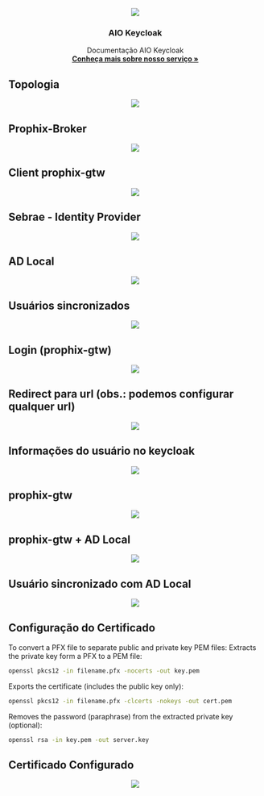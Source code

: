 <p align="center">
  <a href="https://onsac.com/">
    <img src="https://github.com/onsac/prophix/blob/main/Imagens/AIO-KEYCLOAK.png" >
  </a>
</p>

<h3 align="center">AIO Keycloak</h3>

<p align="center">
  Documentação AIO Keycloak
  <br>
  <a href="https://onsac.com/"><strong>Conheça mais sobre nosso serviço »</strong></a>
  </p>
 


## Topologia

<p align="center">
     <img src="https://github.com/onsac/prophix/blob/main/Imagens/1%20-%20Topologia.jpeg" >
</p>

## Prophix-Broker

<p align="center">
     <img src="https://github.com/onsac/prophix/blob/main/Imagens/2%20-%20Prophix-Broker.jpeg" >
</p>

## Client prophix-gtw

<p align="center">
     <img src="https://github.com/onsac/prophix/blob/main/Imagens/3%20-%20Client%20prophix-gtw.jpeg" >
</p>

## Sebrae - Identity Provider

<p align="center">
     <img src="https://github.com/onsac/prophix/blob/main/Imagens/4%20-%20Sebrae%20-%20Identity%20Provider.jpeg" >
</p>

## AD Local

<p align="center">
     <img src="https://github.com/onsac/prophix/blob/main/Imagens/5%20-%20AD%20Local.jpeg" >
</p>

## Usuários sincronizados

<p align="center">
     <img src="https://github.com/onsac/prophix/blob/main/Imagens/6%20-%20Usu%C3%A1rios%20sincronizados.jpeg" >
</p>

## Login (prophix-gtw)

<p align="center">
     <img src="https://github.com/onsac/prophix/blob/main/Imagens/7%20-%20Login%20(prophix-gtw).jpeg" >
</p>

## Redirect para url (obs.: podemos configurar qualquer url)

<p align="center">
     <img src="https://github.com/onsac/prophix/blob/main/Imagens/8%20-%20Redirect%20para%20url%20(obs%20podemos%20configurar%20qualquer%20url).jpeg" >
</p>

##  Informações do usuário no keycloak

<p align="center">
     <img src="https://github.com/onsac/prophix/blob/main/Imagens/9%20-%20Informa%C3%A7%C3%B5es%20do%20usu%C3%A1rio%20no%20keycloak.jpeg" >
</p>

## prophix-gtw

<p align="center">
     <img src="https://github.com/onsac/prophix/blob/main/Imagens/10%20-%20prophix-gtw.jpeg" >
</p>

## prophix-gtw + AD Local

<p align="center">
     <img src="https://github.com/onsac/prophix/blob/main/Imagens/11%20-%20prophix-gtw%20%2B%20AD%20Local.jpeg" >
</p>

## Usuário sincronizado com AD Local

<p align="center">
     <img src="https://github.com/onsac/prophix/blob/main/Imagens/12%20-%20AD%20Local.jpeg" >
</p>

## Configuração do Certificado

To convert a PFX file to separate public and private key PEM files:
Extracts the private key form a PFX to a PEM file:
```sh
openssl pkcs12 -in filename.pfx -nocerts -out key.pem
```
Exports the certificate (includes the public key only):
```sh
openssl pkcs12 -in filename.pfx -clcerts -nokeys -out cert.pem
```
Removes the password (paraphrase) from the extracted private key (optional):
```sh
openssl rsa -in key.pem -out server.key
```
## Certificado Configurado
<p align="center">
     <img src="https://github.com/onsac/prophix/blob/main/Imagens/Keyclock_Certificados_Configurados.jpeg" >
</p>
